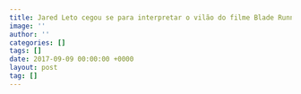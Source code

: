 ```yaml
---
title: Jared Leto cegou se para interpretar o vilão do filme Blade Runner 2049
image: ''
author: ''
categories: []
tags: []
date: 2017-09-09 00:00:00 +0000
layout: post
tag: []
---
```

